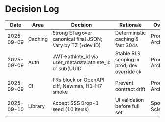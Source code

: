 # Decision Log

| Date       | Area        | Decision                                                     | Rationale                                   | Owner            |
|------------|-------------|--------------------------------------------------------------|---------------------------------------------|------------------|
| 2025-09-09 | Caching     | Strong ETag over canonical final JSON; Vary by TZ (+dev ID) | Deterministic caching & fast 304s           | Product Architect|
| 2025-09-09 | Auth        | JWT→athlete_id via user_metadata.athlete_id or sub(UUID)     | Stable RLS scoping in prod; dev override ok | Product Architect|
| 2025-09-09 | CI          | PRs block on OpenAPI diff, Newman, H1–H7 smoke               | Prevent contract drift                      | Product Architect|
| 2025-09-10 | Library     | Accept SSS Drop-1 seed (10 items)                            | UI validation before full set               | Sports Science   |
